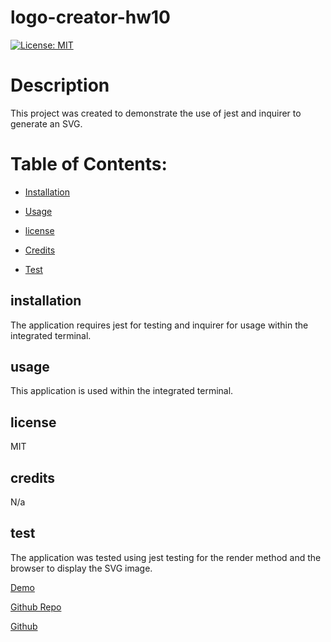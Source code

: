 # logo-creator-hw10
  
  [![License: MIT](https://img.shields.io/badge/License-MIT-yellow.svg)](https://opensource.org/licenses/MIT)
  # Description
  This project was created to demonstrate the use of jest and inquirer to generate an SVG.
  # Table of Contents:
  * [Installation](#installation)
  * [Usage](#usage)
  
 * [license](#license)

  * [Credits](#credits)
  * [Test](#test)
  

  ## installation
  The application requires jest for testing and inquirer for usage within the integrated terminal.

  ## usage
  This application is used within the integrated terminal.
  
  
## license

  MIT

  ## credits
  N/a

  ## test
  The application was tested using jest testing for the render method and the browser to display the SVG image.

[Demo](https://drive.google.com/file/d/1vSCbh0EBh75pB8OjT0TQxOW6I9GaIyty/view)

[Github Repo](https://github.com/mmanhx90/logo-creator-hw-10)

[Github](https://github.com/mmanhx90)